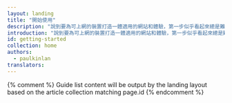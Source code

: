 ```yaml
---
layout: landing
title: "開始使用"
description: "說到要為可上網的裝置打造一體適用的網站和體驗，第一步似乎看起來總是難以跨越。"
introduction: "說到要為可上網的裝置打造一體適用的網站和體驗，第一步似乎看起來總是難以跨越。"
id: getting-started
collection: home
authors:
  - paulkinlan
translators:
---
```


{% comment %}
Guide list content will be output by the landing layout based on the article collection matching page.id
{% endcomment %}

